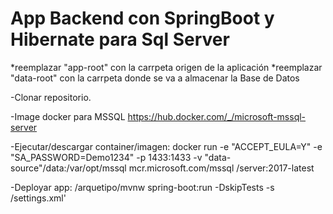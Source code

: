 # App Backend con SpringBoot y Hibernate para Sql Server

*reemplazar "app-root" con la carrpeta origen de la aplicación
*reemplazar "data-root" con la carrpeta donde se va a almacenar la Base de Datos
  
-Clonar repositorio.

-Image docker para MSSQL
https://hub.docker.com/_/microsoft-mssql-server

-Ejecutar/descargar container/imagen:
docker run -e "ACCEPT_EULA=Y" -e "SA_PASSWORD=Demo1234" -p 1433:1433 -v "data-source"/data:/var/opt/mssql  mcr.microsoft.com/mssql
/server:2017-latest

-Deployar app:
<app-root>/arquetipo/mvnw spring-boot:run -DskipTests -s <data-source>/settings.xml'
  


